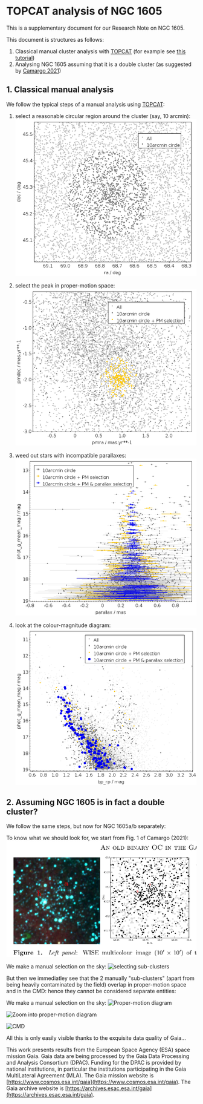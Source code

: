 # TOPCAT analysis of NGC 1605

This is a supplementary document for our Research Note on NGC 1605.

This document is structures as follows:
1. Classical manual cluster analysis with [TOPCAT](https://www.star.bris.ac.uk/~mbt/topcat/) (for example see [this tutorial](https://www.cosmos.esa.int/web/gaia-users/archive/use-cases#ClusterAnalysisGUI))
2. Analysing NGC 1605 assuming that it is a double cluster (as suggested by [Camargo 2021](https://ui.adsabs.harvard.edu/abs/2021ApJ...923...21C/abstract))

## 1. Classical manual analysis

We follow the typical steps of a manual analysis using [TOPCAT](https://www.star.bris.ac.uk/~mbt/topcat/): 
1. select a reasonable circular region around the cluster (say, 10 arcmin):
![selecting a smaller sky region](/im/topcat_step1.png "selecting a smaller sky region")

2. select the peak in proper-motion space:
![select a region around the obvious peak in the proper-motion diagram](/im/topcat_step2.png "select the peak in proper-motion space")

3. weed out stars with incompatible parallaxes:
![weed out stars with incompatible parallaxes](/im/topcat_step3.png "weed out stars with incompatible parallaxes")

4. look at the colour-magnitude diagram:
![look at the colour-magnitude diagram](/im/topcat_step4.png "look at the colour-magnitude diagram")

## 2. Assuming NGC 1605 is in fact a double cluster?

We follow the same steps, but now for NGC 1605a/b separately:

To know what we should look for, we start from Fig. 1 of Camargo (2021):
![Camargo 2021, Fig. 1](/im/camargo2021_fig1.png "Camargo 2021, Fig. 1")

We make a manual selection on the sky:
![selecting sub-clusters](/im/topcat_step1ab.png "selecting sub-clusters")

But then we immediatley see that the 2 manually "sub-clusters" (apart from being heavily contaminated by the field) overlap in proper-motion space and in the CMD: hence they cannot be considered separate entities:

We make a manual selection on the sky:
![Proper-motion diagram](/im/topcat_step2ab.png "Proper-motion diagram")

![Zoom into proper-motion diagram](/im/topcat_step2ab_zoom.png "Zoom into proper-motion diagram")

![CMD](/im/topcat_step4ab.png "CMD")

All this is only easily visible thanks to the exquisite data quality of Gaia...

This work presents results from the European Space Agency (ESA) space mission Gaia. Gaia data are being processed by the Gaia Data Processing and Analysis Consortium (DPAC). Funding for the DPAC is provided by national institutions, in particular the institutions participating in the Gaia MultiLateral Agreement (MLA). The Gaia mission website is [https://www.cosmos.esa.int/gaia](https://www.cosmos.esa.int/gaia). The Gaia archive website is [https://archives.esac.esa.int/gaia](https://archives.esac.esa.int/gaia).

